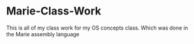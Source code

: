 # Marie-Class-Work

This is all of my class work for my OS concepts class. Which was done in the Marie assembly language
